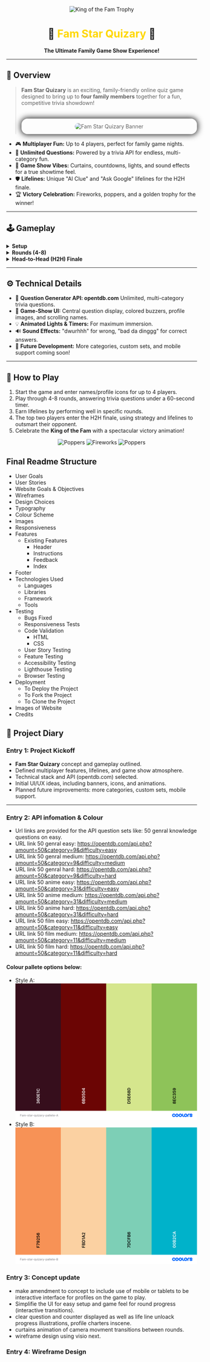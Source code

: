 <p align="center">
  <img src="../fam-star-quizary/docs/trophy.webp" width="60" alt="King of the Fam Trophy" />
</p>

<h1 align="center">🎉 <span style="color:#FFD700;">Fam Star Quizary</span> 🎉</h1>

<p align="center">
  <b>The Ultimate Family Game Show Experience!</b>
</p>

<hr/>

<h2>🌟 Overview</h2>

<blockquote>
<b>Fam Star Quizary</b> is an exciting, family-friendly online quiz game designed to bring up to <b>four family members</b> together for a fun, competitive trivia showdown!<br>
<br>
<div align="center" style="padding: 12px; border-radius: 16px; box-shadow: 0 0 16px 2px #222; margin: 16px 0; background: transparent;">
    <img src="../fam-star-quizary/docs/fam-star-quizary-banner.webp" width="400" style="border-radius: 12px; box-shadow: none; background: transparent;" alt="Fam Star Quizary Banner"/>
</div>
</div>
</blockquote>

<ul>
  <li>🎮 <b>Multiplayer Fun:</b> Up to 4 players, perfect for family game nights.</li>
  <li>🔄 <b>Unlimited Questions:</b> Powered by a trivia API for endless, multi-category fun.</li>
  <li>🎤 <b>Game Show Vibes:</b> Curtains, countdowns, lights, and sound effects for a true showtime feel.</li>
  <li>🛡️ <b>Lifelines:</b> Unique "AI Clue" and "Ask Google" lifelines for the H2H finale.</li>
  <li>🏆 <b>Victory Celebration:</b> Fireworks, poppers, and a golden trophy for the winner!</li>
</ul>

<hr/>

<h2>🕹️ Gameplay</h2>

<details>
<summary><b>Setup</b></summary>

<ul>
  <li>👤 <b>Player Configuration:</b> Add up to 4 players with custom names and profile icons.</li>
  <li>⚙️ <b>Difficulty Select:</b> Choose from 3 levels (1, 2, or 3 min rounds). Unlock <b>Sick Mode</b> for the ultimate challenge!</li>
  <li>🎬 <b>Game Start:</b> Curtains part, dramatic music plays, and the stage is revealed.</li>
</ul>

</details>

<details>
<summary><b>Rounds (4-8)</b></summary>

<ul>
  <li>⏱️ <b>Timed Questions:</b> Each player has 60 seconds (or more, based on difficulty) to buzz in and answer.</li>
  <li>🖼️ <b>Immersive UI:</b> Central question display, player buzzers, profile images, and animated lights.</li>
  <li>🔊 <b>Sound & Lights:</b> Ticking timers, tension music, and fun sound effects for right/wrong answers.</li>
  <li>💡 <b>Lifelines:</b> Earned by correct answers in rounds 3/7 (1st) and 4/8 (2nd).</li>
</ul>

</details>

<details>
<summary><b>Head-to-Head (H2H) Finale</b></summary>

<ul>
  <li>🥇 <b>Top 2 Players:</b> Advance to the H2H round based on points.</li>
  <li>🌑 <b>Spotlight:</b> Non-finalists fade out, finalists take center stage.</li>
  <li>⏳ <b>Quickfire:</b> 30 seconds to buzz, 30 seconds to answer.</li>
  <li>🛡️ <b>Lifelines:</b> Use "AI Clue" or "Ask Google" (once each).</li>
  <li>❌ <b>Elimination:</b> First to lose both lifelines and answer incorrectly loses.</li>
  <li>🎉 <b>Victory:</b> Winner gets fireworks, poppers, and the <b>King of the Fam</b> trophy!</li>
</ul>

</details>

<hr/>

<h2>⚙️ Technical Details</h2>

<ul>
  <li>🧠 <b>Question Generator API: opentdb.com</b> Unlimited, multi-category trivia questions.</li>
  <li>🎨 <b>Game-Show UI:</b> Central question display, colored buzzers, profile images, and scrolling names.</li>
  <li>💡 <b>Animated Lights & Timers:</b> For maximum immersion.</li>
  <li>🔊 <b>Sound Effects:</b> "dwurhhh" for wrong, "bad da dinggg" for correct answers.</li>
  <li>🚀 <b>Future Development:</b> More categories, custom sets, and mobile support coming soon!</li>
</ul>

<hr/>

<h2>📝 How to Play</h2>

<ol>
  <li>Start the game and enter names/profile icons for up to 4 players.</li>
  <li>Play through 4-8 rounds, answering trivia questions under a 60-second timer.</li>
  <li>Earn lifelines by performing well in specific rounds.</li>
  <li>The top two players enter the H2H finale, using strategy and lifelines to outsmart their opponent.</li>
  <li>Celebrate the <b>King of the Fam</b> with a spectacular victory animation!</li>
</ol>

<p align="center">
  <img src="../fam-star-quizary/docs/poppers.gif" width="200" alt="Poppers" />
  <img src="../fam-star-quizary/docs/fireworks.gif" height="200" alt="Fireworks" style=";" />
  <img src="../fam-star-quizary/docs/poppers.gif" width="200" alt="Poppers" />
</p>

## Final Readme Structure

- User Goals
- User Stories
- Website Goals & Objectives
- Wireframes
- Design Choices
- Typography
- Colour Scheme
- Images
- Responsiveness
- Features
  - Existing Features
    - Header
    - Instructions
    - Feedback
    - Index
- Footer
- Technologies Used
  - Languages
  - Libraries
  - Framework
  - Tools
- Testing
  - Bugs Fixed
  - Responsiveness Tests
  - Code Validation
    - HTML
    - CSS
  - User Story Testing
  - Feature Testing
  - Accessibility Testing
  - Lighthouse Testing
  - Browser Testing
- Deployment
  - To Deploy the Project
  - To Fork the Project
  - To Clone the Project
- Images of Website
- Credits

## 📔 Project Diary

### Entry 1: Project Kickoff

- **Fam Star Quizary** concept and gameplay outlined.
- Defined multiplayer features, lifelines, and game show atmosphere.
- Technical stack and API (opentdb.com) selected.
- Initial UI/UX ideas, including banners, icons, and animations.
- Planned future improvements: more categories, custom sets, mobile support.

---

### Entry 2: API infomation & Colour

- Url links are provided for the API question sets like: 50 genral knowledge questions on easy.
- URL link 50 genral easy: https://opentdb.com/api.php?amount=50&category=9&difficulty=easy
- URL link 50 genral medium: https://opentdb.com/api.php?amount=50&category=9&difficulty=medium
- URL link 50 genral hard: https://opentdb.com/api.php?amount=50&category=9&difficulty=hard
- URL link 50 anime easy: https://opentdb.com/api.php?amount=50&category=31&difficulty=easy
- URL link 50 anime medium: https://opentdb.com/api.php?amount=50&category=31&difficulty=medium
- URL link 50 anime hard: https://opentdb.com/api.php?amount=50&category=31&difficulty=hard
- URL link 50 film easy: https://opentdb.com/api.php?amount=50&category=11&difficulty=easy
- URL link 50 film medium: https://opentdb.com/api.php?amount=50&category=11&difficulty=medium
- URL link 50 film hard: https://opentdb.com/api.php?amount=50&category=11&difficulty=hard

#### Colour pallete options below:

- Style A: ![img](docs\Fam-star-quizary-pallete-A.png)
- Style B: ![img](docs\Fam-star-quizary-pallete-B.png)

### Entry 3: Concept update

- make amendment to concept to include use of mobile or tablets to be interactive interface for profiles on the game to play.
- Simplifie the UI for easy setup and game feel for round progress (interactive transitions).
- clear question and counter displayed as well as life line unloack progress illustrations, profile charters inscene.
- curtains animation of camera movment transitions between rounds.
- wireframe design using visio next.

### Entry 4: Wireframe Design